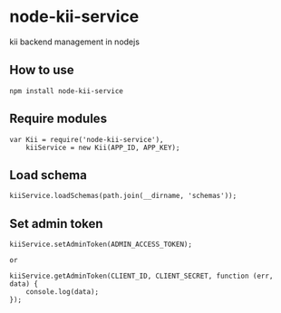 # node-kii-service
kii backend management in nodejs 

## How to use

```
npm install node-kii-service
```

## Require modules

```
var Kii = require('node-kii-service'),
	kiiService = new Kii(APP_ID, APP_KEY);
```

## Load schema

```
kiiService.loadSchemas(path.join(__dirname, 'schemas'));
```

## Set admin token

```
kiiService.setAdminToken(ADMIN_ACCESS_TOKEN);

or

kiiService.getAdminToken(CLIENT_ID, CLIENT_SECRET, function (err, data) {
	console.log(data);
});
```
